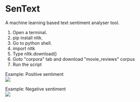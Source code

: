 # SenText
A machine learning based text sentiment analyser tool.

<ol>
<li>Open a terminal.</li>
<li>pip install nltk.</li>
<li>Go to python shell.</li>
<li>import nltk</li>
<li>Type nltk.download()</li>
<li>Goto "corpora" tab and download "movie_reviews" corpus</li>
<li>Run the script</li>
</ol>

Example: Positive sentiment<br>
<img src="http://i.imgur.com/DGZYz7N.png"></img>

Example: Negative sentiment<br>
<img src="http://i.imgur.com/jemYcMB.png"></img>
